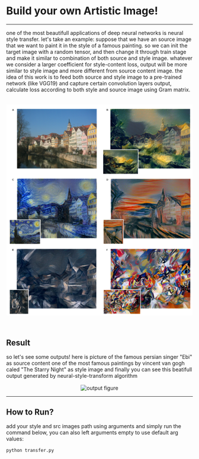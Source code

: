 # Build your own Artistic Image!
<hr>
one of the most beautifull applications of deep neural networks is neural style transfer. let's take an example:
suppose that we have an source image that we want to paint it in the style of a famous painting. so we can init the target image with a random tensor, and then change it through train stage and make it similar to combination of both source and style image. whatever we consider a larger coefficient for style-content loss, output will be more similar to style image and more different from source content image. the idea of this work is to feed both source and style image to a pre-trained network (like VGG19) and capture certain convolution layers output, calculate loss according to both style and source image using Gram matrix.
<br>
<br>

<p align="center"><img align="center" src="https://github.com/pr1266/Neural-Style-Transfer-PyTorch/blob/master/src/1.png" alt="paper figure" /></p>

<br>

## Result
so let's see some outputs!
here is picture of the famous persian singer "Ebi" as source content one of the most famous paintings by vincent van gogh caled "The Starry Night" as style image and finally you can see this beatifull output generated by neural-style-transform algorithm
<br>

<p align="center"><img align="center" src="https://github.com/pr1266/Neural-Style-Transfer-PyTorch/blob/master/output/Untitled%20design.png" alt="output figure" /></p>

<hr>

## How to Run?
add your style and src images path using arguments and simply run the command below, you can also left arguments empty to use default arg values:
```
python transfer.py
```